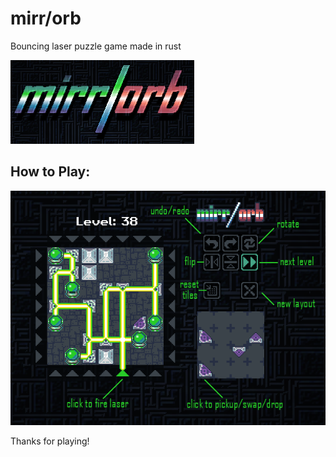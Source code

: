# mirr/orb
Bouncing laser puzzle game made in rust

![](https://github.com/Syn-Nine/mirrorb/blob/main/assets/logo.png)

## How to Play:

![](https://github.com/Syn-Nine/mirrorb/blob/main/assets/help.png)

Thanks for playing!
